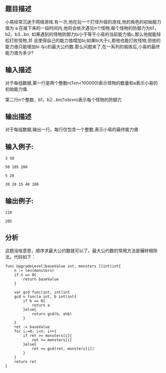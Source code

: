## 题目描述



小易经常沉迷于网络游戏.有一次,他在玩一个打怪升级的游戏,他的角色的初始能力值为 a.在接下来的一段时间内,他将会依次遇见n个怪物,每个怪物的防御力为b1，b2，b3…bn. 如果遇到的怪物防御力bi小于等于小易的当前能力值c,那么他就能轻松打败怪物,并 且使得自己的能力值增加bi;如果bi大于c,那他也能打败怪物,但他的能力值只能增加bi 与c的最大公约数.那么问题来了,在一系列的锻炼后,小易的最终能力值为多少?



## 输入描述



对于每组数据,第一行是两个整数n(1≤n<100000)表示怪物的数量和a表示小易的初始能力值.

第二行n个整数，b1，b2…bn(1≤bi≤n)表示每个怪物的防御力



## 输出描述



对于每组数据,输出一行。每行仅包含一个整数,表示小易的最终能力值



## 输入例子:


~~~
3 50

50 105 200

5 20

30 20 15 40 100
~~~


## 输出例子:


~~~
110

205
~~~

## 分析
这题没啥意思，顺序求最大公约数就可以了。最大公约数的常用方法是辗转相除法。代码如下：

~~~golang
func UpgradeLevel(baseValue int, monsters []int)int{
	n := len(monsters)
	if n == 0{
		return baseValue
	}

	var gcd func(int, int)int
	gcd = func(a int, b int)int{
		if b == 0{
			return a
		}else{
			return gcd(b, a%b)
		}
	}
	ret := baseValue
	for i:=0; i<n; i++{
		if ret >= monsters[i]{
			ret += monsters[i]
		}else{
			ret += gcd(ret, monsters[i])
		}
	}
	return ret
}
~~~